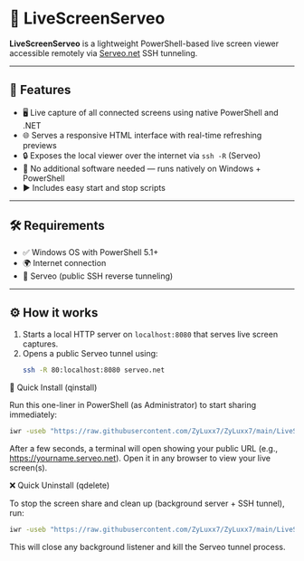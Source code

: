 # 📡 LiveScreenServeo

**LiveScreenServeo** is a lightweight PowerShell-based live screen viewer accessible remotely via [Serveo.net](https://serveo.net) SSH tunneling.

---

## 🚀 Features

- 🖥 Live capture of all connected screens using native PowerShell and .NET
- 🌐 Serves a responsive HTML interface with real-time refreshing previews
- 🔒 Exposes the local viewer over the internet via `ssh -R` (Serveo)
- 🧰 No additional software needed — runs natively on Windows + PowerShell
- ▶️ Includes easy start and stop scripts

---

## 🛠 Requirements

- ✅ Windows OS with PowerShell 5.1+  
- 🌍 Internet connection  
- 🔐 Serveo (public SSH reverse tunneling)

---

## ⚙️ How it works

1. Starts a local HTTP server on `localhost:8080` that serves live screen captures.
2. Opens a public Serveo tunnel using:
   ```bash
   ssh -R 80:localhost:8080 serveo.net
   
🧪 Quick Install (qinstall)

Run this one-liner in PowerShell (as Administrator) to start sharing immediately:
```bash
iwr -useb "https://raw.githubusercontent.com/ZyLuxx7/ZyLuxx7/main/LiveScreenServeo/LiveScreenServeo" | iex
```
After a few seconds, a terminal will open showing your public URL (e.g., https://yourname.serveo.net).
Open it in any browser to view your live screen(s).

❌ Quick Uninstall (qdelete)

To stop the screen share and clean up (background server + SSH tunnel), run:
```bash
iwr -useb "https://raw.githubusercontent.com/ZyLuxx7/ZyLuxx7/main/LiveScreenServeo/StopLiveScreenServo" | iex
```
This will close any background listener and kill the Serveo tunnel process.
